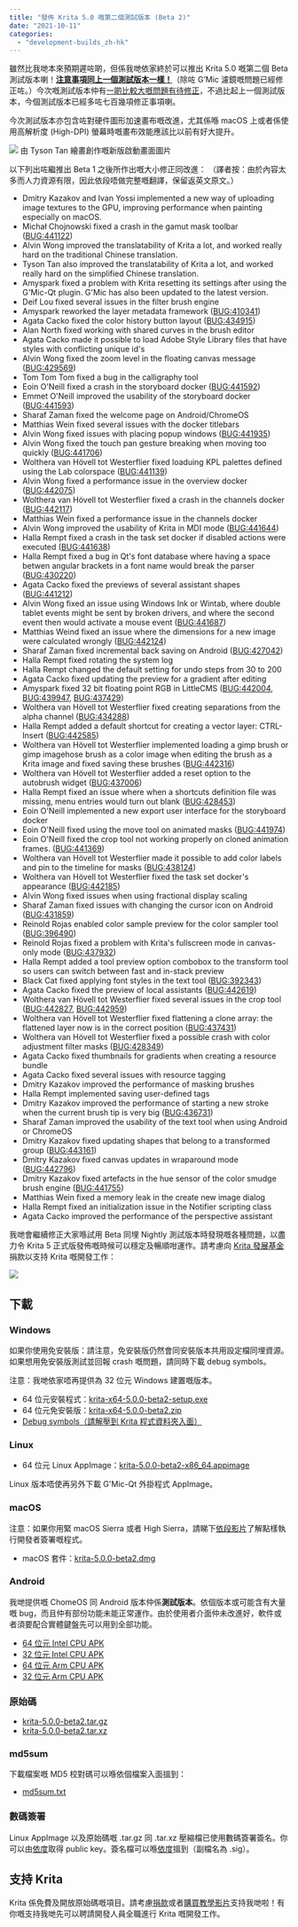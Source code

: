 ```yaml
---
title: "發佈 Krita 5.0 嘅第二個測試版本 (Beta 2)"
date: "2021-10-11"
categories: 
  - "development-builds_zh-hk"
---
```


雖然比我哋本來預期遲咗啲，但係我哋依家終於可以推出 Krita 5.0 嘅第二個 Beta 測試版本喇！[**注意事項同上一個測試版本一樣！**](https://krita.org/zh-hk/item/first-beta-for-krita-5-0-released_zh-hk/)（除咗 G’Mic 濾鏡嘅問題已經修正咗。）今次嘅測試版本仲有[一啲比較大嘅問題有待修正](https://bugs.kde.org/buglist.cgi?bug_severity=critical&bug_severity=grave&bug_severity=major&bug_severity=crash&bug_severity=normal&bug_severity=minor&bug_status=UNCONFIRMED&bug_status=CONFIRMED&bug_status=ASSIGNED&bug_status=REOPENED&keywords=regression%2C%20release_blocker%2C%20&keywords_type=anywords&list_id=1918546&product=krita&query_format=advanced)，不過比起上一個測試版本，今個測試版本已經多咗七百幾項修正事項喇。

今次測試版本亦包含咗對硬件圖形加速畫布嘅改進，尤其係喺 macOS 上或者係使用高解析度 (High-DPI) 螢幕時嘅畫布效能應該比以前有好大提升。

[![](/images/posts/2021/electrichearts_20201224A_kiki_c1_1080P-1024x512.png)](/images/posts/2021/electrichearts_20201224A_kiki_c1_1080P.png) 由 Tyson Tan 繪畫創作嘅新版啟動畫面圖片

以下列出咗繼推出 Beta 1 之後所作出嘅大小修正同改進： （譯者按：由於內容太多而人力資源有限，因此依段唔做完整嘅翻譯，保留返英文原文。）

- Dmitry Kazakov and Ivan Yossi implemented a new way of uploading image textures to the GPU, improving performance when painting especially on macOS.
- Michał Chojnowski fixed a crash in the gamut mask toolbar ([BUG:441122](https://bugs.kde.org/show_bug.cgi?id=441122))
- Alvin Wong improved the translatability of Krita a lot, and worked really hard on the traditional Chinese translation.
- Tyson Tan also improved the translatability of Krita a lot, and worked really hard on the simplified Chinese translation.
- Amyspark fixed a problem with Krita resetting its settings after using the G'Mic-Qt plugin. G'Mic has also been updated to the latest version.
- Deif Lou fixed several issues in the filter brush engine
- Amyspark reworked the layer metadata framework ([BUG:410341](https://bugs.kde.org/show_bug.cgi?id=410341))
- Agata Cacko fixed the color history button layout ([BUG:434915](https://bugs.kde.org/show_bug.cgi?id=434915))
- Alan North fixed working with shared curves in the brush editor
- Agata Cacko made it possible to load Adobe Style Library files that have styles with conflicting unique id's
- Alvin Wong fixed the zoom level in the floating canvas message ([BUG:429569](https://bugs.kde.org/show_bug.cgi?id=429569))
- Tom Tom Tom fixed a bug in the calligraphy tool
- Eoin O'Neill fixed a crash in the storyboard docker ([BUG:441592](https://bugs.kde.org/show_bug.cgi?id=441592))
- Emmet O'Neill improved the usability of the storyboard docker ([BUG:441593](https://bugs.kde.org/show_bug.cgi?id=441593))
- Sharaf Zaman fixed the welcome page on Android/ChromeOS
- Matthias Wein fixed several issues with the docker titlebars
- Alvin Wong fixed issues with placing popup windows ([BUG:441935](https://bugs.kde.org/show_bug.cgi?id=441935))
- Alvin Wong fixed the touch pan gesture breaking when moving too quickly ([BUG:441706](https://bugs.kde.org/show_bug.cgi?id=441706))
- Wolthera van Hövell tot Westerflier fixed loaduing KPL palettes defined using the Lab colorspace ([BUG:441139](https://bugs.kde.org/show_bug.cgi?id=441139))
- Alvin Wong fixed a performance issue in the overview docker ([BUG:442075](https://bugs.kde.org/show_bug.cgi?id=442075))
- Wolthera van Hövell tot Westerflier fixed a crash in the channels docker ([BUG:442117](https://bugs.kde.org/show_bug.cgi?id=442117))
- Matthias Wein fixed a performance issue in the channels docker
- Alvin Wong improved the usability of Krita in MDI mode ([BUG:441644](https://bugs.kde.org/show_bug.cgi?id=441644))
- Halla Rempt fixed a crash in the task set docker if disabled actions were executed ([BUG:441638](https://bugs.kde.org/show_bug.cgi?id=441638))
- Halla Rempt fixed a bug in Qt's font database where having a space betwen angular brackets in a font name would break the parser ([BUG:430220](https://bugs.kde.org/show_bug.cgi?id=430220))
- Agata Cacko fixed the previews of several assistant shapes ([BUG:441212](https://bugs.kde.org/show_bug.cgi?id=441212))
- Alvin Wong fixed an issue using Windows Ink or Wintab, where double tablet events might be sent by broken drivers, and where the second event then would activate a mouse event ([BUG:441687](https://bugs.kde.org/show_bug.cgi?id=441687))
- Matthias Weind fixed an issue where the dimensions for a new image were calculated wrongly ([BUG:442124](https://bugs.kde.org/show_bug.cgi?id=442124))
- Sharaf Zaman fixed incremental back saving on Android ([BUG:427042](https://bugs.kde.org/show_bug.cgi?id=427042))
- Halla Rempt fixed rotating the system log
- Halla Rempt changed the default setting for undo steps from 30 to 200
- Agata Cacko fixed updating the preview for a gradient after editing
- Amyspark fixed 32 bit floating point RGB in LittleCMS ([BUG:442004](https://bugs.kde.org/show_bug.cgi?id=442004), [BUG:439947](https://bugs.kde.org/show_bug.cgi?id=439947), [BUG:437429](https://bugs.kde.org/show_bug.cgi?id=437429))
- Wolthera van Hövell tot Westerflier fixed creating separations from the alpha channel ([BUG:434288](https://bugs.kde.org/show_bug.cgi?id=434288))
- Halla Rempt added a default shortcut for creating a vector layer: CTRL-Insert ([BUG:442585](https://bugs.kde.org/show_bug.cgi?id=442585))
- Wolthera van Hövell tot Westerflier implemented loading a gimp brush or gimp imagehose brush as a color image when editing the brush as a Krita image and fixed saving these brushes ([BUG:442316](https://bugs.kde.org/show_bug.cgi?id=442316))
- Wolthera van Hövell tot Westerflier added a reset option to the autobrush widget ([BUG:437006](https://bugs.kde.org/show_bug.cgi?id=437006))
- Halla Rempt fixed an issue where when a shortcuts definition file was missing, menu entries would turn out blank ([BUG:428453](https://bugs.kde.org/show_bug.cgi?id=428453))
- Eoin O'Neill implemented a new export user interface for the storyboard docker
- Eoin O'Neill fixed using the move tool on animated masks ([BUG:441974](https://bugs.kde.org/show_bug.cgi?id=441974))
- Eoin O'Neill fixed the crop tool not working properly on cloned animation frames. ([BUG:441369](https://bugs.kde.org/show_bug.cgi?id=441369))
- Wolthera van Hövell tot Westerflier made it possible to add color labels and pin to the timeline for masks ([BUG:438124](https://bugs.kde.org/show_bug.cgi?id=438124))
- Wolthera van Hövell tot Westerflier fixed the task set docker's appearance ([BUG:442185](https://bugs.kde.org/show_bug.cgi?id=442185))
- Alvin Wong fixed issues when using fractional display scaling
- Sharaf Zaman fixed issues with changing the cursor icon on Android ([BUG:431859](https://bugs.kde.org/show_bug.cgi?id=431859))
- Reinold Rojas enabled color sample preview for the color sampler tool ([BUG:396490](https://bugs.kde.org/show_bug.cgi?id=396490))
- Reinold Rojas fixed a problem with Krita's fullscreen mode in canvas-only mode ([BUG:437932](https://bugs.kde.org/show_bug.cgi?id=437932))
- Halla Rempt added a tool preview option combobox to the transform tool so users can switch between fast and in-stack preview
- Black Cat fixed applying font styles in the text tool ([BUG:392343](https://bugs.kde.org/show_bug.cgi?id=392343))
- Agata Cacko fixed the preview of local assistants ([BUG:442619](https://bugs.kde.org/show_bug.cgi?id=442619))
- Wolthera van Hövell tot Westerflier fixed several issues in the crop tool ([BUG:442827](https://bugs.kde.org/show_bug.cgi?id=442827), [BUG:442959](https://bugs.kde.org/show_bug.cgi?id=442959))
- Wolthera van Hövell tot Westerflier fixed flattening a clone array: the flattened layer now is in the correct position ([BUG:437431](https://bugs.kde.org/show_bug.cgi?id=437431))
- Wolthera van Hövell tot Westerflier fixed a possible crash with color adjustment filter masks ([BUG:428349](https://bugs.kde.org/show_bug.cgi?id=428349))
- Agata Cacko fixed thumbnails for gradients when creating a resource bundle
- Agata Cacko fixed several issues with resource tagging
- Dmitry Kazakov improved the performance of masking brushes
- Halla Rempt implemented saving user-defined tags
- Dmitry Kazakov improved the performance of starting a new stroke when the current brush tip is very big ([BUG:436731](https://bugs.kde.org/show_bug.cgi?id=436731))
- Sharaf Zaman improved the usability of the text tool when using Android or ChromeOS
- Dmitry Kazakov fixed updating shapes that belong to a transformed group ([BUG:443161](https://bugs.kde.org/show_bug.cgi?id=443161))
- Dmitry Kazakov fixed canvas updates in wraparound mode ([BUG:442796](https://bugs.kde.org/show_bug.cgi?id=442796))
- Dmitry Kazakov fixed artefacts in the hue sensor of the color smudge brush engine ([BUG:441755](https://bugs.kde.org/show_bug.cgi?id=441755))
- Matthias Wein fixed a memory leak in the create new image dialog
- Halla Rempt fixed an initialization issue in the Notifier scripting class
- Agata Cacko improved the performance of the perspective assistant

我哋會繼續修正大家喺試用 Beta 同埋 Nightly 測試版本時發現嘅各種問題，以盡力令 Krita 5 正式版發佈嘅時候可以穩定及暢順咁運作。請考慮向 [Krita 發展基金](https://fund.krita.org/)捐款以支持 Krita 嘅開發工作：

[![](/images/posts/2021/devfund-1024x346.png)](https://fund.krita.org)

## 下載

### Windows

如果你使用免安裝版：請注意，免安裝版仍然會同安裝版本共用設定檔同埋資源。如果想用免安裝版測試並回報 crash 嘅問題，請同時下載 debug symbols。

注意：我哋依家唔再提供為 32 位元 Windows 建置嘅版本。

- 64 位元安裝程式：[krita-x64-5.0.0-beta2-setup.exe](https://download.kde.org/unstable/krita/5.0.0-beta2/krita-x64-5.0.0-beta2-setup.exe)
- 64 位元免安裝版：[krita-x64-5.0.0-beta2.zip](https://download.kde.org/unstable/krita/5.0.0-beta2/krita-x64-5.0.0-beta2.zip)
- [Debug symbols（請解壓到 Krita 程式資料夾入面）](https://download.kde.org/unstable/krita/5.0.0-beta2/krita-x64-5.0.0-beta2-dbg.zip)

### Linux

- 64 位元 Linux AppImage：[krita-5.0.0-beta2-x86_64.appimage](https://download.kde.org/unstable/krita/5.0.0-beta2/krita-5.0.0-beta2-x86_64.appimage)

Linux 版本唔使再另外下載 G'Mic-Qt 外掛程式 AppImage。

### macOS

注意：如果你用緊 macOS Sierra 或者 High Sierra，請睇下[依段影片](https://www.youtube.com/watch?v=3py0kgq95Hk)了解點樣執行開發者簽署嘅程式。

- macOS 套件：[krita-5.0.0-beta2.dmg](https://download.kde.org/unstable/krita/5.0.0-beta2/krita-5.0.0-beta2.dmg)

### Android

我哋提供嘅 ChomeOS 同 Android 版本仲係**測試版本**。依個版本或可能含有大量嘅 bug，而且仲有部份功能未能正常運作。由於使用者介面仲未改進好，軟件或者須要配合實體鍵盤先可以用到全部功能。

- [64 位元 Intel CPU APK](https://download.kde.org/unstable/krita/5.0.0-beta2/krita-x86_64-5.0.0-beta2-release-signed.apk)
- [32 位元 Intel CPU APK](https://download.kde.org/unstable/krita/5.0.0-beta2/krita-x86-5.0.0-beta2-release-signed.apk)
- [64 位元 Arm CPU APK](https://download.kde.org/unstable/krita/5.0.0-beta2/krita-arm64-v8a-5.0.0-beta2-release-signed.apk)
- [32 位元 Arm CPU APK](https://download.kde.org/unstable/krita/5.0.0-beta2/krita-armeabi-v7a-5.0.0-beta2-release-signed.apk)

### 原始碼

- [krita-5.0.0-beta2.tar.gz](https://download.kde.org/unstable/krita/5.0.0-beta2/krita-5.0.0-beta2.tar.gz)
- [krita-5.0.0-beta2.tar.xz](https://download.kde.org/unstable/krita/5.0.0-beta2/krita-5.0.0-beta2.tar.xz)

### md5sum

下載檔案嘅 MD5 校對碼可以喺依個檔案入面搵到：

- [md5sum.txt](https://download.kde.org/unstable/krita/5.0.0-beta2/md5sum.txt)

### 數碼簽署

Linux AppImage 以及原始碼嘅 .tar.gz 同 .tar.xz 壓縮檔已使用數碼簽署簽名。你可以由[依度](https://files.kde.org/krita/4DA79EDA231C852B)取得 public key。簽名檔可以喺[依度](https://download.kde.org/unstable/krita/5.0.0-beta2/)搵到（副檔名為 .sig）。

## 支持 Krita

Krita 係免費及開放原始碼嘅項目。請考慮[捐款](https://fund.krita.org)或者[購買教學影片](https://krita.org/en/shop/)支持我哋啦！有你嘅支持我哋先可以聘請開發人員全職進行 Krita 嘅開發工作。
